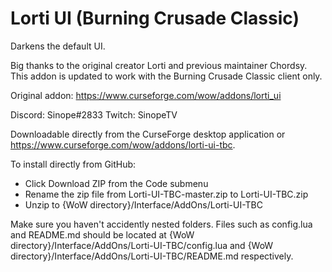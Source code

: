 # Lorti UI (Burning Crusade Classic)

Darkens the default UI.

Big thanks to the original creator Lorti and previous maintainer Chordsy. This addon is updated to work with the Burning Crusade Classic client only.

Original addon: https://www.curseforge.com/wow/addons/lorti_ui

Discord: Sinope#2833
Twitch: SinopeTV

Downloadable directly from the CurseForge desktop application or https://www.curseforge.com/wow/addons/lorti-ui-tbc.

To install directly from GitHub:
- Click Download ZIP from the Code submenu
- Rename the zip file from Lorti-UI-TBC-master.zip to Lorti-UI-TBC.zip
- Unzip to {WoW directory}/Interface/AddOns/Lorti-UI-TBC

Make sure you haven't accidently nested folders. Files such as config.lua and README.md should be located at {WoW directory}/Interface/AddOns/Lorti-UI-TBC/config.lua and {WoW directory}/Interface/AddOns/Lorti-UI-TBC/README.md respectively.
